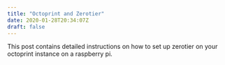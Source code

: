 ```yaml
---
title: "Octoprint and Zerotier"
date: 2020-01-28T20:34:07Z
draft: false
---
```


This post contains detailed instructions on how to set up zerotier on your octoprint instance on a raspberry pi.


